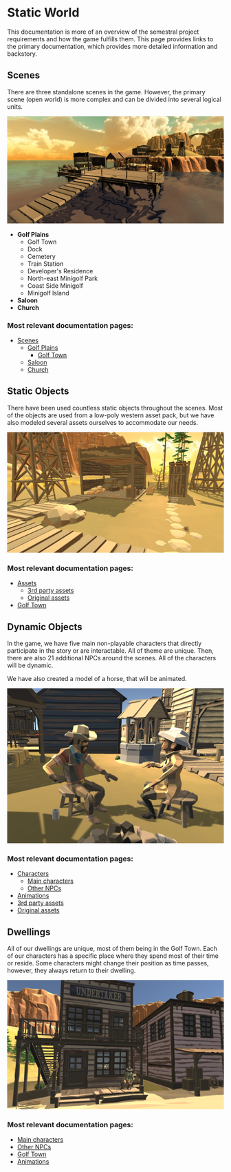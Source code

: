 # Static World

This documentation is more of an overview of the semestral project requirements and how the game fulfills them. This page provides links to the primary documentation, which provides more detailed information and backstory.

## Scenes

There are three standalone scenes in the game. However, the primary scene (open world) is more complex and can be divided into several logical units.

![](../img/golf_plains/dock1.png)

- **Golf Plains**
    - Golf Town
    - Dock
    - Cemetery
    - Train Station
    - Developer's Residence
    - North-east Minigolf Park
    - Coast Side Minigolf
    - Minigolf Island
- **Saloon**
- **Church**

### Most relevant documentation pages:
- [Scenes](../scenes.md)
    - [Golf Plains](../golf_plains.md)
        - [Golf Town](../golf_town.md)
    - [Saloon](../saloon.md)
    - [Church](../church.md)


## Static Objects

There have been used countless static objects throughout the scenes. Most of the objects are used from a low-poly western asset pack, but we have also modeled several assets ourselves to accommodate our needs.

![](../img/golf_town/behind_hotel/left.png)

### Most relevant documentation pages:
- [Assets](../assets.md)
    - [3rd party assets](../3party_assets.md)
    - [Original assets](../original_assets.md)
- [Golf Town](../golf_town.md)

## Dynamic Objects

In the game, we have five main non-playable characters that directly participate in the story or are interactable. All of theme are unique. Then, there are also 21 additional NPCs around the scenes. All of the characters will be dynamic.

We have also created a model of a horse, that will be animated.

![](../img/other_npcs/lisa_joe.png)

### Most relevant documentation pages:

- [Characters](../characters.md)
    - [Main characters](../main_characters.md)
    - [Other NPCs](../other_npcs.md)
- [Animations](../animations.md)
- [3rd party assets](../3party_assets.md)
- [Original assets](../original_assets.md)

## Dwellings

All of our dwellings are unique, most of them being in the Golf Town. Each of our characters has a specific place where they spend most of their time or reside. Some characters might change their position as time passes, however, they always return to their dwelling.

![](../img/other_npcs/old_dave.png)

### Most relevant documentation pages:

- [Main characters](../main_characters.md)
- [Other NPCs](../other_npcs.md)
- [Golf Town](../golf_town.md)
- [Animations](../animations.md)